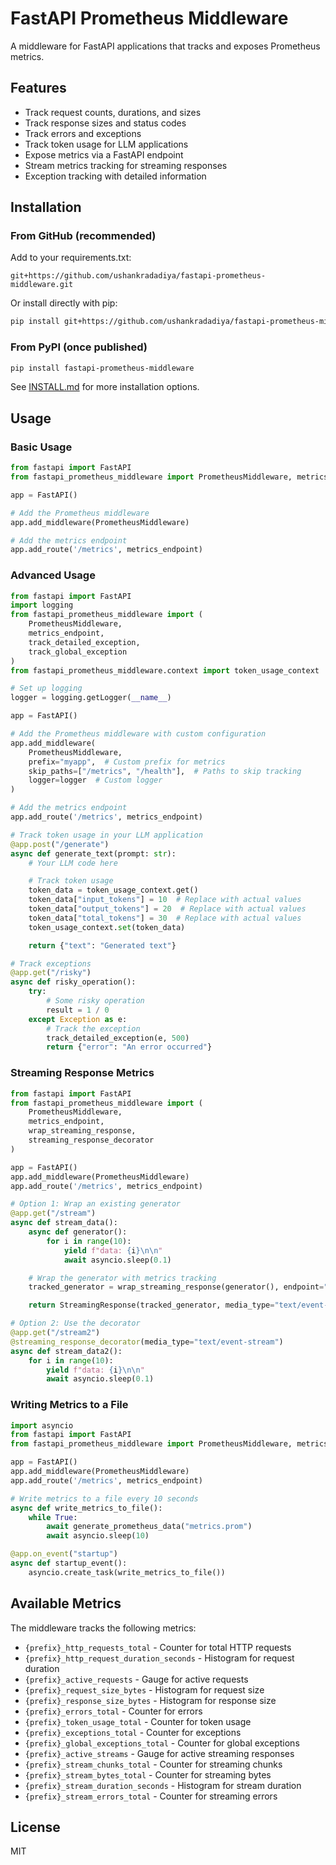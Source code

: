 # FastAPI Prometheus Middleware

A middleware for FastAPI applications that tracks and exposes Prometheus metrics.

## Features

- Track request counts, durations, and sizes
- Track response sizes and status codes
- Track errors and exceptions
- Track token usage for LLM applications
- Expose metrics via a FastAPI endpoint
- Stream metrics tracking for streaming responses
- Exception tracking with detailed information

## Installation

### From GitHub (recommended)

Add to your requirements.txt:
```
git+https://github.com/ushankradadiya/fastapi-prometheus-middleware.git
```

Or install directly with pip:
```bash
pip install git+https://github.com/ushankradadiya/fastapi-prometheus-middleware.git
```

### From PyPI (once published)

```bash
pip install fastapi-prometheus-middleware
```

See [INSTALL.md](INSTALL.md) for more installation options.

## Usage

### Basic Usage

```python
from fastapi import FastAPI
from fastapi_prometheus_middleware import PrometheusMiddleware, metrics_endpoint

app = FastAPI()

# Add the Prometheus middleware
app.add_middleware(PrometheusMiddleware)

# Add the metrics endpoint
app.add_route('/metrics', metrics_endpoint)
```

### Advanced Usage

```python
from fastapi import FastAPI
import logging
from fastapi_prometheus_middleware import (
    PrometheusMiddleware,
    metrics_endpoint,
    track_detailed_exception,
    track_global_exception
)
from fastapi_prometheus_middleware.context import token_usage_context

# Set up logging
logger = logging.getLogger(__name__)

app = FastAPI()

# Add the Prometheus middleware with custom configuration
app.add_middleware(
    PrometheusMiddleware,
    prefix="myapp",  # Custom prefix for metrics
    skip_paths=["/metrics", "/health"],  # Paths to skip tracking
    logger=logger  # Custom logger
)

# Add the metrics endpoint
app.add_route('/metrics', metrics_endpoint)

# Track token usage in your LLM application
@app.post("/generate")
async def generate_text(prompt: str):
    # Your LLM code here

    # Track token usage
    token_data = token_usage_context.get()
    token_data["input_tokens"] = 10  # Replace with actual values
    token_data["output_tokens"] = 20  # Replace with actual values
    token_data["total_tokens"] = 30  # Replace with actual values
    token_usage_context.set(token_data)

    return {"text": "Generated text"}

# Track exceptions
@app.get("/risky")
async def risky_operation():
    try:
        # Some risky operation
        result = 1 / 0
    except Exception as e:
        # Track the exception
        track_detailed_exception(e, 500)
        return {"error": "An error occurred"}
```

### Streaming Response Metrics

```python
from fastapi import FastAPI
from fastapi_prometheus_middleware import (
    PrometheusMiddleware,
    metrics_endpoint,
    wrap_streaming_response,
    streaming_response_decorator
)

app = FastAPI()
app.add_middleware(PrometheusMiddleware)
app.add_route('/metrics', metrics_endpoint)

# Option 1: Wrap an existing generator
@app.get("/stream")
async def stream_data():
    async def generator():
        for i in range(10):
            yield f"data: {i}\n\n"
            await asyncio.sleep(0.1)

    # Wrap the generator with metrics tracking
    tracked_generator = wrap_streaming_response(generator(), endpoint="/stream")

    return StreamingResponse(tracked_generator, media_type="text/event-stream")

# Option 2: Use the decorator
@app.get("/stream2")
@streaming_response_decorator(media_type="text/event-stream")
async def stream_data2():
    for i in range(10):
        yield f"data: {i}\n\n"
        await asyncio.sleep(0.1)
```

### Writing Metrics to a File

```python
import asyncio
from fastapi import FastAPI
from fastapi_prometheus_middleware import PrometheusMiddleware, metrics_endpoint, generate_prometheus_data

app = FastAPI()
app.add_middleware(PrometheusMiddleware)
app.add_route('/metrics', metrics_endpoint)

# Write metrics to a file every 10 seconds
async def write_metrics_to_file():
    while True:
        await generate_prometheus_data("metrics.prom")
        await asyncio.sleep(10)

@app.on_event("startup")
async def startup_event():
    asyncio.create_task(write_metrics_to_file())
```

## Available Metrics

The middleware tracks the following metrics:

- `{prefix}_http_requests_total` - Counter for total HTTP requests
- `{prefix}_http_request_duration_seconds` - Histogram for request duration
- `{prefix}_active_requests` - Gauge for active requests
- `{prefix}_request_size_bytes` - Histogram for request size
- `{prefix}_response_size_bytes` - Histogram for response size
- `{prefix}_errors_total` - Counter for errors
- `{prefix}_token_usage_total` - Counter for token usage
- `{prefix}_exceptions_total` - Counter for exceptions
- `{prefix}_global_exceptions_total` - Counter for global exceptions
- `{prefix}_active_streams` - Gauge for active streaming responses
- `{prefix}_stream_chunks_total` - Counter for streaming chunks
- `{prefix}_stream_bytes_total` - Counter for streaming bytes
- `{prefix}_stream_duration_seconds` - Histogram for stream duration
- `{prefix}_stream_errors_total` - Counter for streaming errors

## License

MIT
